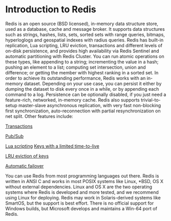 # Introduction to Redis

Redis is an open source (BSD licensed), in-memory data structure store, used as a database, cache and message broker. It supports data structures such as strings, hashes, lists, sets, sorted sets with range queries, bitmaps, hyperloglogs and geospatial indexes with radius queries. Redis has built-in replication, Lua scripting, LRU eviction, transactions and different levels of on-disk persistence, and provides high availability via Redis Sentinel and automatic partitioning with Redis Cluster.
You can run atomic operations on these types, like appending to a string; incrementing the value in a hash; pushing an element to a list; computing set intersection, union and difference; or getting the member with highest ranking in a sorted set.
In order to achieve its outstanding performance, Redis works with an in-memory dataset. Depending on your use case, you can persist it either by dumping the dataset to disk every once in a while, or by appending each command to a log. Persistence can be optionally disabled, if you just need a feature-rich, networked, in-memory cache.
Redis also supports trivial-to-setup master-slave asynchronous replication, with very fast non-blocking first synchronization, auto-reconnection with partial resynchronization on net split.
Other features include:

[Transactions](https://redis.io/topics/transactions)

[Pub/Sub](https://redis.io/topics/pubsub)

[Lua scripting](https://redis.io/commands/eval)
[Keys with a limited time-to-live](https://redis.io/commands/expire)

[LRU eviction of keys](https://redis.io/topics/lru-cache)

[Automatic failover](https://redis.io/topics/sentinel)

You can use Redis from most programming languages out there.
Redis is written in ANSI C and works in most POSIX systems like Linux, *BSD, OS X without external dependencies. Linux and OS X are the two operating systems where Redis is developed and more tested, and we recommend using Linux for deploying. Redis may work in Solaris-derived systems like SmartOS, but the support is best effort. There is no official support for Windows builds, but Microsoft develops and maintains a Win-64 port of Redis.
